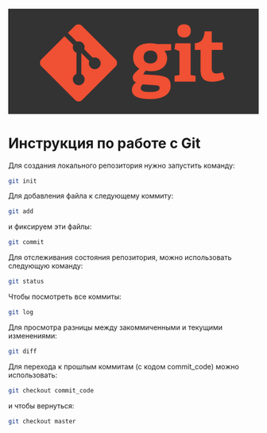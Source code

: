 ![git logo](git_logo.webp)
# Инструкция по работе с Git
Для создания локального репозитория нужно запустить команду:
```sh
git init
```

Для добавления файла к следующему коммиту:
```sh
git add
```

и фиксируем эти файлы:
```sh
git commit
```

Для отслеживания состояния репозитория, можно использовать следующую команду:
```sh
git status
```

Чтобы посмотреть все коммиты:
```sh
git log
```

Для просмотра разницы между закоммиченными и текущими изменениями:
```sh
git diff
```

Для перехода к прошлым коммитам (с кодом commit_code) можно использовать:
```sh
git checkout commit_code
```

и чтобы вернуться:
```sh
git checkout master
```
